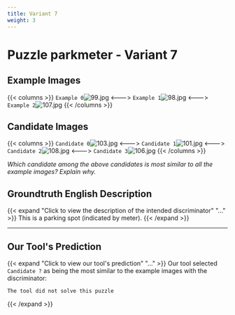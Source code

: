 ```yaml
---
title: Variant 7
weight: 3
---
```


# Puzzle parkmeter - Variant 7

## Example Images
{{< columns >}}
`Example 0`![99.jpg](/natscene_data/images/99.jpg)
<--->
`Example 1`![98.jpg](/natscene_data/images/98.jpg)
<--->
`Example 2`![107.jpg](/natscene_data/images/107.jpg)
{{< /columns >}}

## Candidate Images
{{< columns >}}
`Candidate 0`![103.jpg](/natscene_data/images/103.jpg)
<--->
`Candidate 1`![101.jpg](/natscene_data/images/101.jpg)
<--->
`Candidate 2`![108.jpg](/natscene_data/images/108.jpg)
<--->
`Candidate 3`![106.jpg](/natscene_data/images/106.jpg)
{{< /columns >}}

*Which candidate among the above candidates is most similar to all the example images? Explain why.*

## Groundtruth English Description

{{< expand "Click to view the description of the intended discriminator" "..." >}}
This is a parking spot (indicated by meter).
{{< /expand >}}

---



## Our Tool's Prediction

{{< expand "Click to view our tool's prediction" "..." >}}
Our tool selected `Candidate ?` as being the most similar to the example images with the discriminator:
```plaintext
The tool did not solve this puzzle
```
{{< /expand >}}
